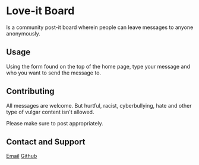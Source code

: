 # Love-it Board

Is a community post-it board wherein people can leave messages to anyone anonymously.

## Usage
Using the form found on the top of the home page, type your message and who you want to send the message to.


## Contributing

All messages are welcome. But hurtful, racist, cyberbullying, hate and other type of vulgar content isn't allowed.

Please make sure to post appropriately.

## Contact and Support
[Email](leeyow72@gmail.com)
[Github](https://github.com/leeyoww)
